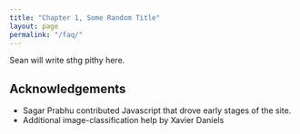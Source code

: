 ```yaml
---
title: "Chapter 1, Some Random Title"
layout: page
permalink: "/faq/"
---
```


Sean will write sthg pithy here.

## Acknowledgements

- Sagar Prabhu contributed Javascript that drove early stages of the site.
- Additional image-classification help by Xavier Daniels